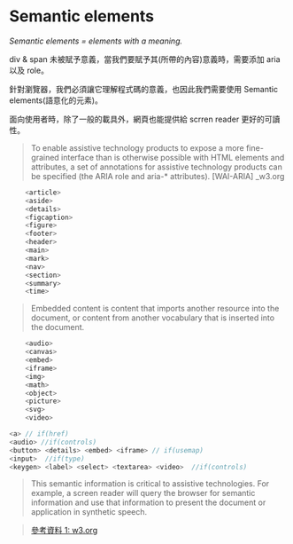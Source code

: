 # Semantic elements

_Semantic elements = elements with a meaning._

div & span 未被賦予意義，當我們要賦予其(所帶的內容)意義時，需要添加 aria 以及 role。

針對瀏覽器，我們必須讓它理解程式碼的意義，也因此我們需要使用 Semantic elements(語意化的元素)。

面向使用者時，除了一般的載具外，網頁也能提供給 scrren reader 更好的可讀性。

> To enable assistive technology products to expose a more fine-grained interface than is otherwise possible with HTML elements and attributes, a set of annotations for assistive technology products can be specified (the ARIA role and aria-\* attributes). [WAI-ARIA] \_w3.org

```js title="common semantic elements "
    <article>
    <aside>
    <details>
    <figcaption>
    <figure>
    <footer>
    <header>
    <main>
    <mark>
    <nav>
    <section>
    <summary>
    <time>
```

> Embedded content is content that imports another resource into the document, or content from another vocabulary that is inserted into the document.

```js title="Embedded content elements "
    <audio>
    <canvas>
    <embed>
    <iframe>
    <img>
    <math>
    <object>
    <picture>
    <svg>
    <video>
```

```js title="Interactive content elements "
<a> // if(href)
<audio> //if(controls)
<button> <details> <embed> <iframe> // if(usemap)
<input>  //if(type)
<keygen> <label> <select> <textarea> <video>  //if(controls)

```

> This semantic information is critical to assistive technologies. For example, a screen reader will query the browser for semantic information and use that information to present the document or application in synthetic speech.

> [參考資料 1: w3.org ](https://www.w3.org/TR/2016/REC-html51-20161101/dom.html "游標顯示")
